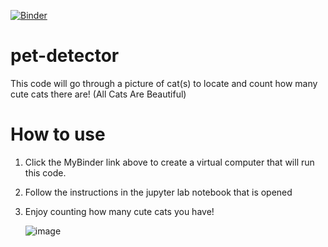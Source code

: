 [![Binder](https://mybinder.org/badge_logo.svg)](https://mybinder.org/v2/gh/cjdavis62/pet-detector/HEAD?urlpath=%2Fdoc%2Ftree%2FCatFinder.ipynb)

# pet-detector
This code will go through a picture of cat(s) to locate and count how many cute cats there are! (All Cats Are Beautiful)

# How to use
1. Click the MyBinder link above to create a virtual computer that will run this code.
2. Follow the instructions in the jupyter lab notebook that is opened
3. Enjoy counting how many cute cats you have!

   ![image](https://github.com/user-attachments/assets/4f89e49d-53d7-4a70-988d-46676e814569)

